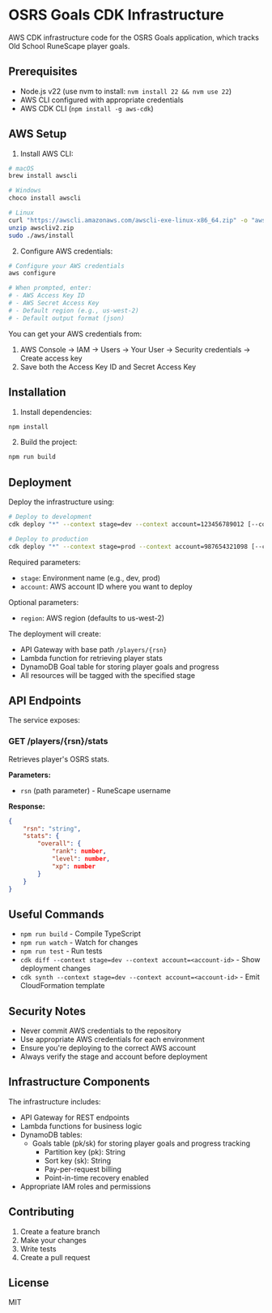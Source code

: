 # OSRS Goals CDK Infrastructure

AWS CDK infrastructure code for the OSRS Goals application, which tracks Old School RuneScape player goals.

## Prerequisites

- Node.js v22 (use nvm to install: `nvm install 22 && nvm use 22`)
- AWS CLI configured with appropriate credentials
- AWS CDK CLI (`npm install -g aws-cdk`)

## AWS Setup

1. Install AWS CLI:
```bash
# macOS
brew install awscli

# Windows
choco install awscli

# Linux
curl "https://awscli.amazonaws.com/awscli-exe-linux-x86_64.zip" -o "awscliv2.zip"
unzip awscliv2.zip
sudo ./aws/install
```

2. Configure AWS credentials:
```bash
# Configure your AWS credentials
aws configure

# When prompted, enter:
# - AWS Access Key ID
# - AWS Secret Access Key
# - Default region (e.g., us-west-2)
# - Default output format (json)
```

You can get your AWS credentials from:
1. AWS Console → IAM → Users → Your User → Security credentials → Create access key
2. Save both the Access Key ID and Secret Access Key

## Installation

1. Install dependencies:
```bash
npm install
```

2. Build the project:
```bash
npm run build
```

## Deployment

Deploy the infrastructure using:

```bash
# Deploy to development
cdk deploy "*" --context stage=dev --context account=123456789012 [--context region=us-west-2]

# Deploy to production
cdk deploy "*" --context stage=prod --context account=987654321098 [--context region=us-west-2]
```

Required parameters:
- `stage`: Environment name (e.g., dev, prod)
- `account`: AWS account ID where you want to deploy

Optional parameters:
- `region`: AWS region (defaults to us-west-2)

The deployment will create:
- API Gateway with base path `/players/{rsn}`
- Lambda function for retrieving player stats
- DynamoDB Goal table for storing player goals and progress
- All resources will be tagged with the specified stage

## API Endpoints

The service exposes:

### GET /players/{rsn}/stats

Retrieves player's OSRS stats.

**Parameters:**
- `rsn` (path parameter) - RuneScape username

**Response:**
```json
{
    "rsn": "string",
    "stats": {
        "overall": {
            "rank": number,
            "level": number,
            "xp": number
        }
    }
}
```

## Useful Commands

- `npm run build` - Compile TypeScript
- `npm run watch` - Watch for changes
- `npm run test` - Run tests
- `cdk diff --context stage=dev --context account=<account-id>` - Show deployment changes
- `cdk synth --context stage=dev --context account=<account-id>` - Emit CloudFormation template

## Security Notes

- Never commit AWS credentials to the repository
- Use appropriate AWS credentials for each environment
- Ensure you're deploying to the correct AWS account
- Always verify the stage and account before deployment

## Infrastructure Components

The infrastructure includes:
- API Gateway for REST endpoints
- Lambda functions for business logic
- DynamoDB tables:
  - Goals table (pk/sk) for storing player goals and progress tracking
    - Partition key (pk): String
    - Sort key (sk): String
    - Pay-per-request billing
    - Point-in-time recovery enabled
- Appropriate IAM roles and permissions

## Contributing

1. Create a feature branch
2. Make your changes
3. Write tests
4. Create a pull request

## License

MIT 
